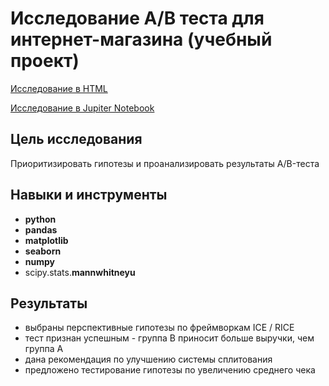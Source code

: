 # Исследование А/В теста для интернет-магазина (учебный проект)

[Исследование в HTML](https://alexslobodskoj.github.io/Portfolio/Hypothesis_AB-test/hypothesis_AB-test.html)

[Исследование в Jupiter Notebook](https://github.com/AlexSlobodskoj/Portfolio/blob/main/Hypothesis_AB-test/hypothesis_AB-test.ipynb)

## Цель исследования

Приоритизировать гипотезы и проанализировать результаты A/B-теста

## Навыки и инструменты

- **python**
- **pandas**
- **matplotlib**
- **seaborn**
- **numpy**
- scipy.stats.**mannwhitneyu**

## Результаты

- выбраны перспективные гипотезы по фреймворкам ICE / RICE
- тест признан успешным - группа В приносит больше выручки, чем группа А
- дана рекомендация по улучшению системы сплитования
- предложено тестирование гипотезы по увеличению среднего чека 
